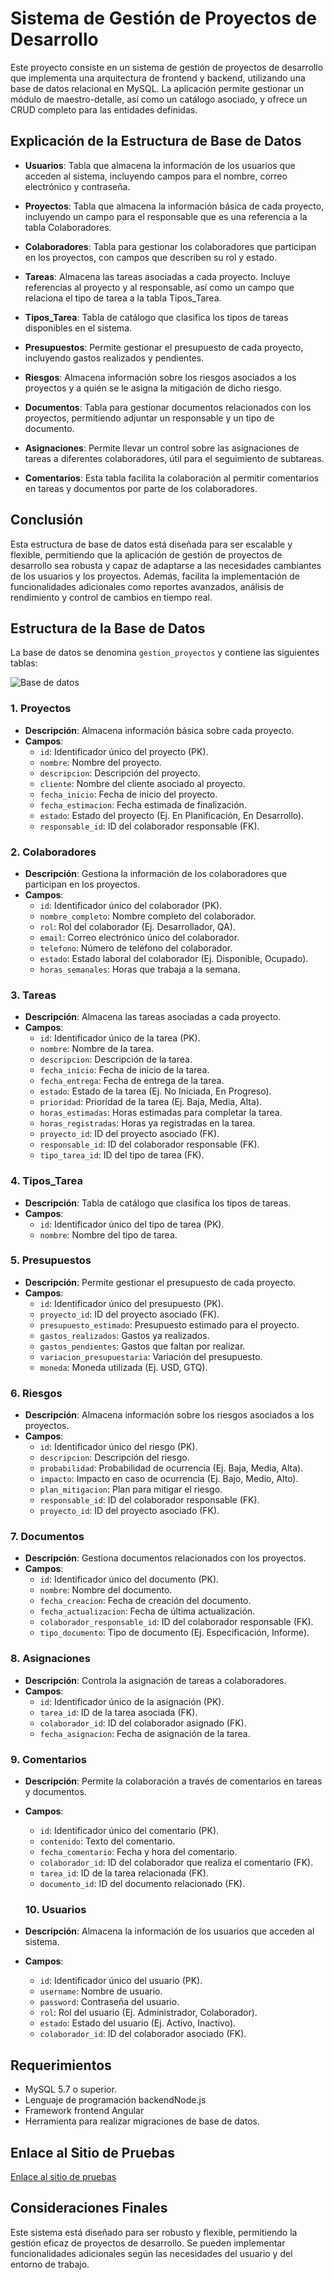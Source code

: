 # Sistema de Gestión de Proyectos de Desarrollo

Este proyecto consiste en un sistema de gestión de proyectos de desarrollo que implementa una arquitectura de frontend y backend, utilizando una base de datos relacional en MySQL. La aplicación permite gestionar un módulo de maestro-detalle, así como un catálogo asociado, y ofrece un CRUD completo para las entidades definidas.

## Explicación de la Estructura de Base de Datos

- **Usuarios**: Tabla que almacena la información de los usuarios que acceden al sistema, incluyendo campos para el nombre, correo electrónico y contraseña.

- **Proyectos**: Tabla que almacena la información básica de cada proyecto, incluyendo un campo para el responsable que es una referencia a la tabla Colaboradores.

- **Colaboradores**: Tabla para gestionar los colaboradores que participan en los proyectos, con campos que describen su rol y estado.

- **Tareas**: Almacena las tareas asociadas a cada proyecto. Incluye referencias al proyecto y al responsable, así como un campo que relaciona el tipo de tarea a la tabla Tipos_Tarea.

- **Tipos_Tarea**: Tabla de catálogo que clasifica los tipos de tareas disponibles en el sistema.

- **Presupuestos**: Permite gestionar el presupuesto de cada proyecto, incluyendo gastos realizados y pendientes.

- **Riesgos**: Almacena información sobre los riesgos asociados a los proyectos y a quién se le asigna la mitigación de dicho riesgo.

- **Documentos**: Tabla para gestionar documentos relacionados con los proyectos, permitiendo adjuntar un responsable y un tipo de documento.

- **Asignaciones**: Permite llevar un control sobre las asignaciones de tareas a diferentes colaboradores, útil para el seguimiento de subtareas.

- **Comentarios**: Esta tabla facilita la colaboración al permitir comentarios en tareas y documentos por parte de los colaboradores.

## Conclusión

Esta estructura de base de datos está diseñada para ser escalable y flexible, permitiendo que la aplicación de gestión de proyectos de desarrollo sea robusta y capaz de adaptarse a las necesidades cambiantes de los usuarios y los proyectos. Además, facilita la implementación de funcionalidades adicionales como reportes avanzados, análisis de rendimiento y control de cambios en tiempo real.

## Estructura de la Base de Datos

La base de datos se denomina `gestion_proyectos` y contiene las siguientes tablas:

![Base de datos](db.jpg)

### 1. Proyectos

- **Descripción**: Almacena información básica sobre cada proyecto.
- **Campos**:
  - `id`: Identificador único del proyecto (PK).
  - `nombre`: Nombre del proyecto.
  - `descripcion`: Descripción del proyecto.
  - `cliente`: Nombre del cliente asociado al proyecto.
  - `fecha_inicio`: Fecha de inicio del proyecto.
  - `fecha_estimacion`: Fecha estimada de finalización.
  - `estado`: Estado del proyecto (Ej. En Planificación, En Desarrollo).
  - `responsable_id`: ID del colaborador responsable (FK).

### 2. Colaboradores

- **Descripción**: Gestiona la información de los colaboradores que participan en los proyectos.
- **Campos**:
  - `id`: Identificador único del colaborador (PK).
  - `nombre_completo`: Nombre completo del colaborador.
  - `rol`: Rol del colaborador (Ej. Desarrollador, QA).
  - `email`: Correo electrónico único del colaborador.
  - `telefono`: Número de teléfono del colaborador.
  - `estado`: Estado laboral del colaborador (Ej. Disponible, Ocupado).
  - `horas_semanales`: Horas que trabaja a la semana.

### 3. Tareas

- **Descripción**: Almacena las tareas asociadas a cada proyecto.
- **Campos**:
  - `id`: Identificador único de la tarea (PK).
  - `nombre`: Nombre de la tarea.
  - `descripcion`: Descripción de la tarea.
  - `fecha_inicio`: Fecha de inicio de la tarea.
  - `fecha_entrega`: Fecha de entrega de la tarea.
  - `estado`: Estado de la tarea (Ej. No Iniciada, En Progreso).
  - `prioridad`: Prioridad de la tarea (Ej. Baja, Media, Alta).
  - `horas_estimadas`: Horas estimadas para completar la tarea.
  - `horas_registradas`: Horas ya registradas en la tarea.
  - `proyecto_id`: ID del proyecto asociado (FK).
  - `responsable_id`: ID del colaborador responsable (FK).
  - `tipo_tarea_id`: ID del tipo de tarea (FK).

### 4. Tipos_Tarea

- **Descripción**: Tabla de catálogo que clasifica los tipos de tareas.
- **Campos**:
  - `id`: Identificador único del tipo de tarea (PK).
  - `nombre`: Nombre del tipo de tarea.

### 5. Presupuestos

- **Descripción**: Permite gestionar el presupuesto de cada proyecto.
- **Campos**:
  - `id`: Identificador único del presupuesto (PK).
  - `proyecto_id`: ID del proyecto asociado (FK).
  - `presupuesto_estimado`: Presupuesto estimado para el proyecto.
  - `gastos_realizados`: Gastos ya realizados.
  - `gastos_pendientes`: Gastos que faltan por realizar.
  - `variacion_presupuestaria`: Variación del presupuesto.
  - `moneda`: Moneda utilizada (Ej. USD, GTQ).

### 6. Riesgos

- **Descripción**: Almacena información sobre los riesgos asociados a los proyectos.
- **Campos**:
  - `id`: Identificador único del riesgo (PK).
  - `descripcion`: Descripción del riesgo.
  - `probabilidad`: Probabilidad de ocurrencia (Ej. Baja, Media, Alta).
  - `impacto`: Impacto en caso de ocurrencia (Ej. Bajo, Medio, Alto).
  - `plan_mitigacion`: Plan para mitigar el riesgo.
  - `responsable_id`: ID del colaborador responsable (FK).
  - `proyecto_id`: ID del proyecto asociado (FK).

### 7. Documentos

- **Descripción**: Gestiona documentos relacionados con los proyectos.
- **Campos**:
  - `id`: Identificador único del documento (PK).
  - `nombre`: Nombre del documento.
  - `fecha_creacion`: Fecha de creación del documento.
  - `fecha_actualizacion`: Fecha de última actualización.
  - `colaborador_responsable_id`: ID del colaborador responsable (FK).
  - `tipo_documento`: Tipo de documento (Ej. Especificación, Informe).

### 8. Asignaciones

- **Descripción**: Controla la asignación de tareas a colaboradores.
- **Campos**:
  - `id`: Identificador único de la asignación (PK).
  - `tarea_id`: ID de la tarea asociada (FK).
  - `colaborador_id`: ID del colaborador asignado (FK).
  - `fecha_asignacion`: Fecha de asignación de la tarea.

### 9. Comentarios

- **Descripción**: Permite la colaboración a través de comentarios en tareas y documentos.
- **Campos**:

  - `id`: Identificador único del comentario (PK).
  - `contenido`: Texto del comentario.
  - `fecha_comentario`: Fecha y hora del comentario.
  - `colaborador_id`: ID del colaborador que realiza el comentario (FK).
  - `tarea_id`: ID de la tarea relacionada (FK).
  - `documento_id`: ID del documento relacionado (FK).

  ### 10. Usuarios

- **Descripción**: Almacena la información de los usuarios que acceden al sistema.
- **Campos**:
  - `id`: Identificador único del usuario (PK).
  - `username`: Nombre de usuario.
  - `password`: Contraseña del usuario.
  - `rol`: Rol del usuario (Ej. Administrador, Colaborador).
  - `estado`: Estado del usuario (Ej. Activo, Inactivo).
  - `colaborador_id`: ID del colaborador asociado (FK).

## Requerimientos

- MySQL 5.7 o superior.
- Lenguaje de programación backendNode.js
- Framework frontend Angular
- Herramienta para realizar migraciones de base de datos.

## Enlace al Sitio de Pruebas

[Enlace al sitio de pruebas](http://74.208.201.3/final/)

## Consideraciones Finales

Este sistema está diseñado para ser robusto y flexible, permitiendo la gestión eficaz de proyectos de desarrollo. Se pueden implementar funcionalidades adicionales según las necesidades del usuario y del entorno de trabajo.

